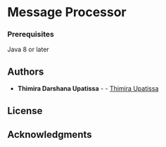 # Message Processor

### Prerequisites
Java 8 or later

## Authors

* **Thimira Darshana Upatissa** -  - [Thimira Upatissa](https://github.com/thimiracool)

## License


## Acknowledgments
